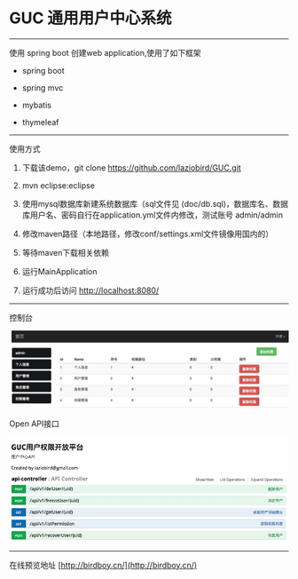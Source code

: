 # GUC 通用用户中心系统


************
使用 spring boot 创建web application,使用了如下框架

- spring boot

- spring mvc

- mybatis

- thymeleaf

************
使用方式

1. 下载该demo，git clone https://github.com/laziobird/GUC.git

2. mvn eclipse:eclipse

3. 使用mysql数据库新建系统数据库（sql文件见 (doc/db.sql)，数据库名、数据库用户名、密码自行在application.yml文件内修改，测试账号 admin/admin

4. 修改maven路径（本地路径，修改conf/settings.xml文件镜像用国内的）

5. 等待maven下载相关依赖

6. 运行MainApplication

7. 运行成功后访问 [http://localhost:8080/](http://localhost:8080/)  

************
控制台

![image](https://github.com/laziobird/GUC/blob/master/2.jpeg)

Open API接口

![image](https://github.com/laziobird/GUC/blob/master/1.jpeg)

************

在线预览地址 [http://birdboy.cn/](http://birdboy.cn/)  

